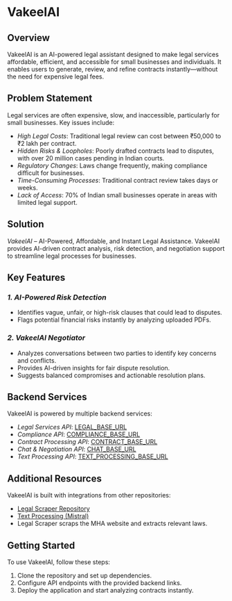 # VakeelAI

## Overview
VakeelAI is an AI-powered legal assistant designed to make legal services affordable, efficient, and accessible for small businesses and individuals. It enables users to generate, review, and refine contracts instantly—without the need for expensive legal fees.

## Problem Statement
Legal services are often expensive, slow, and inaccessible, particularly for small businesses. Key issues include:
- *High Legal Costs*: Traditional legal review can cost between ₹50,000 to ₹2 lakh per contract.
- *Hidden Risks & Loopholes*: Poorly drafted contracts lead to disputes, with over 20 million cases pending in Indian courts.
- *Regulatory Changes*: Laws change frequently, making compliance difficult for businesses.
- *Time-Consuming Processes*: Traditional contract review takes days or weeks.
- *Lack of Access*: 70% of Indian small businesses operate in areas with limited legal support.

## Solution
*VakeelAI* – AI-Powered, Affordable, and Instant Legal Assistance.
VakeelAI provides AI-driven contract analysis, risk detection, and negotiation support to streamline legal processes for businesses.

## Key Features
### *1. AI-Powered Risk Detection*
- Identifies vague, unfair, or high-risk clauses that could lead to disputes.
- Flags potential financial risks instantly by analyzing uploaded PDFs.

### *2. VakeelAI Negotiator*
- Analyzes conversations between two parties to identify key concerns and conflicts.
- Provides AI-driven insights for fair dispute resolution.
- Suggests balanced compromises and actionable resolution plans.

## Backend Services
VakeelAI is powered by multiple backend services:
- *Legal Services API*: [LEGAL_BASE_URL](https://risk-legal-brb3.onrender.com)
- *Compliance API*: [COMPLIANCE_BASE_URL](https://compliance-3c92.onrender.com)
- *Contract Processing API*: [CONTRACT_BASE_URL](https://contractpdf.onrender.com)
- *Chat & Negotiation API*: [CHAT_BASE_URL](https://convo-legal-mistral.onrender.com)
- *Text Processing API*: [TEXT_PROCESSING_BASE_URL](https://mistral-new.onrender.com)

## Additional Resources
VakeelAI is built with integrations from other repositories:
- [Legal Scraper Repository](https://github.com/bhumitgoyal/legal-scrapper)
- [Text Processing (Mistral)](https://github.com/bhumitgoyal/mistral-new)
- Legal Scraper scraps the MHA website and extracts relevant laws.
  

## Getting Started
To use VakeelAI, follow these steps:
1. Clone the repository and set up dependencies.
2. Configure API endpoints with the provided backend links.
3. Deploy the application and start analyzing contracts instantly.
